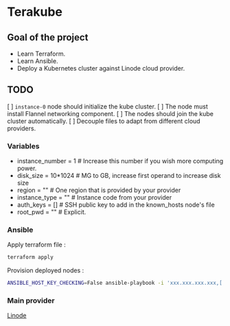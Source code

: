# Terakube

## Goal of the project

- Learn Terraform.
- Learn Ansible.
- Deploy a Kubernetes cluster against Linode cloud provider.

## TODO

[ ] `instance-0` node should initialize the kube cluster.
[ ] The node must install Flannel networking component.
[ ] The nodes should join the kube cluster automatically.
[ ] Decouple files to adapt from different cloud providers.

### Variables

- instance_number = 1 # Increase this number if you wish more computing power.
- disk_size = 10\*1024 # MG to GB, increase first operand to increase disk size
- region = "" # One region that is provided by your provider
- instance_type = "" # Instance code from your provider
- auth_keys = [] # SSH public key to add in the known_hosts node's file
- root_pwd = "" # Explicit.

### Ansible

Apply terraform file :

```bash
terraform apply
```

Provision deployed nodes :

```bash
ANSIBLE_HOST_KEY_CHECKING=False ansible-playbook -i 'xxx.xxx.xxx.xxx,[...]' --private-key ${PRIVATE_KEY} ./ansible/playbook.yaml
```

### Main provider

[Linode](https://cloud.linode.com/)
